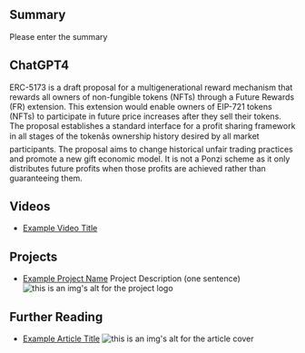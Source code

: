 ## Summary

Please enter the summary

## ChatGPT4

ERC-5173 is a draft proposal for a multigenerational reward mechanism that rewards all owners of non-fungible tokens (NFTs) through a Future Rewards (FR) extension. This extension would enable owners of EIP-721 tokens (NFTs) to participate in future price increases after they sell their tokens. The proposal establishes a standard interface for a profit sharing framework in all stages of the tokenâs ownership history desired by all market participants. The proposal aims to change historical unfair trading practices and promote a new gift economic model. It is not a Ponzi scheme as it only distributes future profits when those profits are achieved rather than guaranteeing them.

## Videos

- [Example Video Title](https://www.youtube.com/watch?v=TDGq4aeevgY)

## Projects

- [Example Project Name](https://xxxx.xxx/xxxxx) Project Description (one sentence) ![this is an img's alt for the project logo](https://xxxx.xxx/project-logo.xxx)

## Further Reading

- [Example Article Title](https://xxxx.xxx/xxxxx) ![this is an img's alt for the article cover](https://xxxx.xxx/article-cover.xxx)

